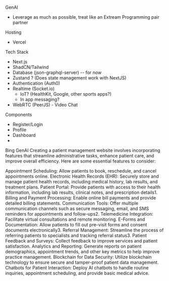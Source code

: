 GenAI

-   Leverage as much as possible, treat like an Extream Programming pair partner

Hosting

-   Vercel

Tech Stack

-   Next.js
-   ShadCN/Tailwind
-   Database (json-graphql-server) -- for now
-   Zustand ? (Does state management work with NextJS)
-   Authentication (Auth0)
-   Realtime (Socket.io)
    -   IoT? (HealthKit, Google, other sports apps?)
    -   In app messaging?
-   WebRTC (PeerJS) - Video Chat

Components

-   Register/Login
-   Profile
-   Dashboard
-

Bing GenAI
Creating a patient management website involves incorporating features that streamline administrative tasks, enhance patient care, and improve overall efficiency. Here are some essential features to consider:

Appointment Scheduling: Allow patients to book, reschedule, and cancel appointments online.
Electronic Health Records (EHR): Securely store and manage patient health records, including medical history, lab results, and treatment plans.
Patient Portal: Provide patients with access to their health information, including lab results, clinical notes, and prescription details1.
Billing and Payment Processing: Enable online bill payments and provide detailed billing statements.
Communication Tools: Offer multiple communication channels such as secure messaging, email, and SMS reminders for appointments and follow-ups2.
Telemedicine Integration: Facilitate virtual consultations and remote monitoring.
E-Forms and Documentation: Allow patients to fill out pre-visit forms and consent documents electronically3.
Referral Management: Streamline the process of referring patients to specialists and tracking referral status3.
Patient Feedback and Surveys: Collect feedback to improve services and patient satisfaction.
Analytics and Reporting: Generate reports on patient demographics, appointment trends, and other key metrics to help improve practice management.
Blockchain for Data Security: Utilize blockchain technology to ensure secure and tamper-proof patient data management.
Chatbots for Patient Interaction: Deploy AI chatbots to handle routine inquiries, appointment scheduling, and provide basic medical advice.
